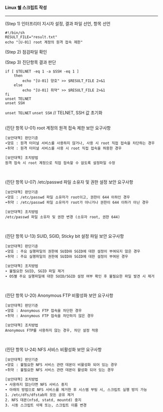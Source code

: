 

#### Linux 쉘 스크립트 작성

------

(Step 1)  인터프리터 지시자 설정, 결과 파일 선언, 항목 선언

```
#!/bin/sh
RESULT_FILE="result.txt"
echo "[U-01] root 계정의 원격 접속 제한"
```



(Step 2) 점검파일 확인



(Step 3) 진단항목 결과 판단

```
if [ $TELNET -eq 1 -a $SSH -eq 1 ]
	then
		echo "[U-01] 양호" >> $RESULT_FILE 2>&1
	else
		echo "[U-01] 취약" >> $RESULT_FILE 2>&1
fi
unset TELNET
unset SSH
```

`unset TELNET`
`unset SSH` 		// TELNET, SSH 값 초기화

## 

(진단 항목 U-01) root 계정의 원격 접속 제한 보안 요구사항

```
[보안대책] 판단기준
∙양호 : 원격 터미널 서비스를 사용하지 않거나, 사용 시 root 직접 접속을 차단하는 경우
∙취약 : 원격 터미널 서비스를 사용 시 root 직접 접속을 허용한 경우
```

```
[보안대책] 조치방법
원격 접속 시 root 계정으로 직접 접속할 수 없도록 설정파일 수정
```

<br>

(진단 항목 U-07) /etc/passwd 파일 소유자 및 권한 설정 보안 요구사항

```
[보안대책] 판단기준
∙양호 : /etc/passwd 파일 소유자가 root이고, 권한이 644 이하인 경우
∙취약 : /etc/passwd 파일 소유자가 root가 아니거나 권한이 644 이하가 아닌 경우
```

```
[보안대책] 조치방법
/etc/passwd 파일 소유자 및 권한 변경 (소유자 root, 권한 644)
```

<br>

(진단 항목 U-13) SUID, SGID, Sticky bit 설정 파일 보안 요구사항

```
[보안대책] 판단기준
∙양호 : 주요 실행파일의 권한에 SUID와 SGID에 대한 설정이 부여되지 않은 경우
∙취약 : 주요 실행파일의 권한에 SUID와 SGID에 대한 설정이 부여된 경우
```

```
[보안대책] 조치방법
∙ 불필요한 SUID, SGID 파일 제거
∙ OS별 주요 실행파일에 대한 SUID/SGID 설정 여부 확인 후 불필요한 파일 발견 시 제거
```

<br>

(진단 항목 U-20) Anonymous FTP 비활성화 보안 요구사항

```
[보안대책] 판단기준
∙양호 : Anonymous FTP 접속을 차단한 경우
∙취약 : Anonymous FTP 접속을 차단하지 않은 경우
```

```
[보안대책] 조치방법
Anonymous FTP를 사용하지 않는 경우, 차단 설정 적용
```

<br>

(진단 항목 U-24) NFS 서비스 비활성화 보안 요구사항

```
[보안대책] 판단기준
∙양호 : 불필요한 NFS 서비스 관련 데몬이 비활성화 되어 있는 경우
∙취약 : 불필요한 NFS 서비스 관련 데몬이 활성화 되어 있는 경우
```

```
[보안대책] 조치방법
∙ 사용하지 않는다면 NFS 서비스 중지
∙ 아래의 방법으로 NFS 서비스를 제거한 후 시스템 부팅 시, 스크립트 실행 방지 가능
1. /etc/dfs/dfstab의 모든 공유 제거
2. NFS 데몬(nfsd, statd, mountd) 중지
3. 시동 스크립트 삭제 또는, 스크립트 이름 변경
```

